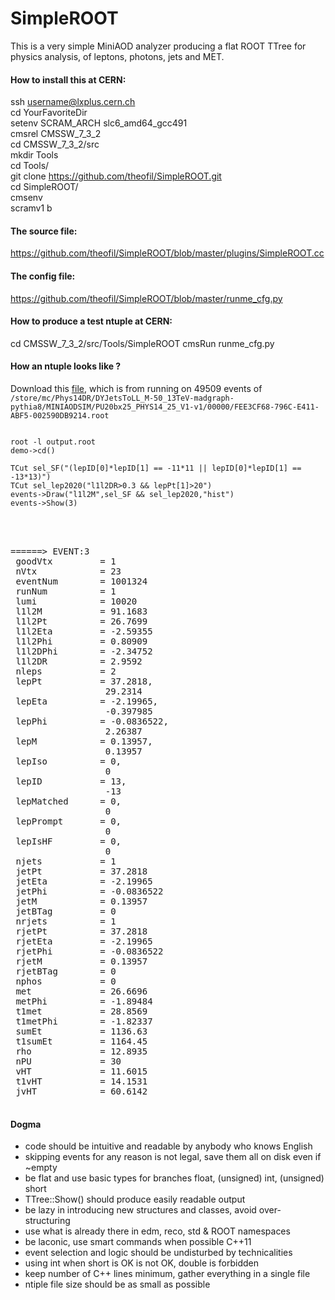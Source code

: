 # SimpleROOT

This is a very simple MiniAOD analyzer producing a flat ROOT TTree for physics analysis,
of leptons, photons, jets and MET.

<h4> How to install this at CERN:  </h4>

ssh username@lxplus.cern.ch  
cd YourFavoriteDir  
setenv SCRAM_ARCH slc6_amd64_gcc491  
cmsrel CMSSW_7_3_2  
cd CMSSW_7_3_2/src  
mkdir Tools  
cd Tools/  
git clone https://github.com/theofil/SimpleROOT.git  
cd SimpleROOT/  
cmsenv  
scramv1 b  

<h4> The source file: </h4>

https://github.com/theofil/SimpleROOT/blob/master/plugins/SimpleROOT.cc

<h4> The config file: </h4>

https://github.com/theofil/SimpleROOT/blob/master/runme_cfg.py

<h4> How to produce a test ntuple at CERN: </h4>

cd CMSSW_7_3_2/src/Tools/SimpleROOT
cmsRun runme_cfg.py

<h4> How an ntuple looks like ? </h4>

Download this <a href="http://theofil.web.cern.ch/theofil/get/output.root">file</a>, which is from running on 49509 events of 
<code>/store/mc/Phys14DR/DYJetsToLL_M-50_13TeV-madgraph-pythia8/MINIAODSIM/PU20bx25_PHYS14_25_V1-v1/00000/FEE3CF68-796C-E411-ABF5-002590DB9214.root</code> 

<pre>
<code>
root -l output.root 
demo->cd() 

TCut sel_SF("(lepID[0]*lepID[1] == -11*11 || lepID[0]*lepID[1] == -13*13)")
TCut sel_lep2020("l1l2DR>0.3 && lepPt[1]>20")
events->Draw("l1l2M",sel_SF && sel_lep2020,"hist") 
events->Show(3)
</code>
</pre>


<pre>
<samp>

======> EVENT:3
 goodVtx         = 1
 nVtx            = 23
 eventNum        = 1001324
 runNum          = 1
 lumi            = 10020
 l1l2M           = 91.1683
 l1l2Pt          = 26.7699
 l1l2Eta         = -2.59355
 l1l2Phi         = 0.80909
 l1l2DPhi        = -2.34752
 l1l2DR          = 2.9592
 nleps           = 2
 lepPt           = 37.2818, 
                  29.2314
 lepEta          = -2.19965, 
                  -0.397985
 lepPhi          = -0.0836522, 
                  2.26387
 lepM            = 0.13957, 
                  0.13957
 lepIso          = 0, 
                  0
 lepID           = 13, 
                  -13
 lepMatched      = 0, 
                  0
 lepPrompt       = 0, 
                  0
 lepIsHF         = 0, 
                  0
 njets           = 1
 jetPt           = 37.2818
 jetEta          = -2.19965
 jetPhi          = -0.0836522
 jetM            = 0.13957
 jetBTag         = 0
 nrjets          = 1
 rjetPt          = 37.2818
 rjetEta         = -2.19965
 rjetPhi         = -0.0836522
 rjetM           = 0.13957
 rjetBTag        = 0
 nphos           = 0
 met             = 26.6696
 metPhi          = -1.89484
 t1met           = 28.8569
 t1metPhi        = -1.82337
 sumEt           = 1136.63
 t1sumEt         = 1164.45
 rho             = 12.8935
 nPU             = 30
 vHT             = 11.6015
 t1vHT           = 14.1531
 jvHT            = 60.6142
</samp>
</pre>

<h4> Dogma </h4>
<ul>
<li> code should be intuitive and readable by anybody who knows English </li>
<li> skipping events for any reason is not legal, save them all on disk even if ~empty </li>
<li> be flat and use basic types for branches float, (unsigned) int,  (unsigned) short </li>
<li> TTree::Show() should produce easily readable output
<li> be lazy in introducing new structures and classes, avoid over-structuring </li>
<li> use what is already there in edm, reco, std & ROOT namespaces</li>
<li> be laconic, use smart commands when possible C++11 </li>
<li> event selection and logic should be undisturbed by technicalities </li>
<li> using int when short is OK is not OK, double is forbidden</li>
<li> keep number of C++ lines minimum, gather everything in a single file </b>
<li> ntiple file size should be as small as possible </li>
</ul>


